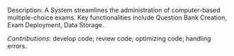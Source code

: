 Description: A System streamlines the administration of computer-based multiple-choice exams. Key functionalities include Question Bank Creation, Exam Deployment, Data Storage.

𝘊𝘰𝘯𝘵𝘳𝘪𝘣𝘶𝘵𝘪𝘰𝘯𝘴: develop code; review code; optimizing code; handling errors.
